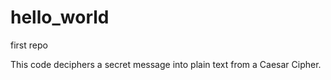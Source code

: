 # hello_world
first repo

This code deciphers a secret message into plain text from a Caesar Cipher.

